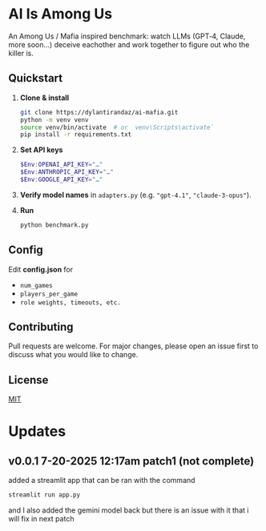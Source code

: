 # AI Is Among Us

An Among Us / Mafia inspired benchmark: watch LLMs (GPT‑4, Claude, more soon…) deceive eachother and work together to figure out who the killer is.

## Quickstart

1. **Clone & install**
   ```bash
   git clone https://dylantirandaz/ai-mafia.git
   python -m venv venv
   source venv/bin/activate  # or  venv\Scripts\activate`
   pip install -r requirements.txt
   ```

2. **Set API keys**
   ```powershell
   $Env:OPENAI_API_KEY="…"
   $Env:ANTHROPIC_API_KEY="…"
   $Env:GOOGLE_API_KEY="…"
   ```

3. **Verify model names** in `adapters.py` (e.g. `"gpt-4.1"`, `"claude-3-opus"`).

4. **Run**
   ```bash
   python benchmark.py
   ```

## Config

Edit **config.json** for  
- `num_games`  
- `players_per_game`  
- `role weights, timeouts, etc.`

## Contributing

Pull requests are welcome. For major changes, please open an issue first
to discuss what you would like to change.

## License

[MIT](https://choosealicense.com/licenses/mit/)



# Updates

## v0.0.1 7-20-2025 12:17am patch1 (not complete)
added a streamlit app that can be ran with the command
```bash
streamlit run app.py
```
and I also added the gemini model back but there is an issue with it that i will fix in next patch
